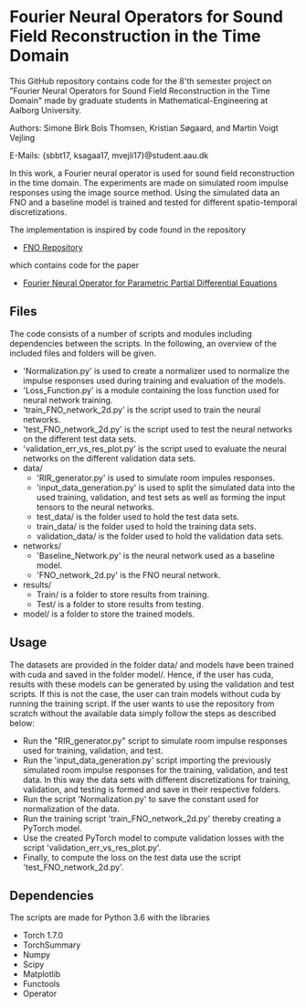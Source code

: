 # Fourier Neural Operators for Sound Field Reconstruction in the Time Domain

This GitHub repository contains code for the 8'th semester project on "Fourier Neural Operators for Sound Field Reconstruction in the Time Domain" made by graduate students in Mathematical-Engineering at Aalborg University.

Authors:	Simone Birk Bols Thomsen, Kristian Søgaard, and Martin Voigt Vejling

E-Mails:	{sbbt17, ksagaa17, mvejli17}@student.aau.dk

In this work, a Fourier neural operator is used for sound field reconstruction in the time domain. The experiments are made on simulated room impulse responses using the image source method. Using the simulated data an FNO and a baseline model is trained and tested for different spatio-temporal discretizations.

The implementation is inspired by code found in the repository
- [FNO Repository](https://github.com/zongyi-li/fourier_neural_operator)

which contains code for the paper
- [Fourier Neural Operator for Parametric Partial Differential Equations](https://arxiv.org/abs/2010.08895)

## Files
The code consists of a number of scripts and modules including dependencies between the scripts. In the following, an overview of the included files and folders will be given.

- 'Normalization.py' is used to create a normalizer used to normalize the impulse responses used during training and evaluation of the models.
- 'Loss_Function.py' is a module containing the loss function used for neural network training.
- 'train_FNO_network_2d.py' is the script used to train the neural networks.
- 'test_FNO_network_2d.py' is the script used to test the neural networks on the different test data sets.
- 'validation_err_vs_res_plot.py' is the script used to evaluate the neural networks on the different validation data sets.
- data/
	- 'RIR_generator.py' is used to simulate room impules responses.
	- 'input_data_generation.py' is used to split the simulated data into the used training, validation, and test sets as well as forming the input tensors to the neural networks.
	- test_data/ is the folder used to hold the test data sets.
	- train_data/ is the folder used to hold the training data sets.
	- validation_data/ is the folder used to hold the validation data sets.
- networks/
	- 'Baseline_Network.py' is the neural network used as a baseline model.
	- 'FNO_network_2d.py' is the FNO neural network.
- results/
	- Train/ is a folder to store results from training.
	- Test/ is a folder to store results from testing.
- model/ is a folder to store the trained models.

## Usage
The datasets are provided in the folder data/ and models have been trained with cuda and saved in the folder model/. Hence, if the user has cuda, results with these models can be generated by using the validation and test scripts. If this is not the case, the user can train models without cuda by running the training script. If the user wants to use the repository from scratch without the available data simply follow the steps as described below:

- Run the "RIR_generator.py" script to simulate room impulse responses used for training, validation, and test.
- Run the 'input_data_generation.py' script importing the previously simulated room impulse responses for the training, validation, and test data. In this way the data sets with different discretizations for training, validation, and testing is formed and save in their respective folders.
- Run the script 'Normalization.py' to save the constant used for normalization of the data.
- Run the training script 'train_FNO_network_2d.py' thereby creating a PyTorch model.
- Use the created PyTorch model to compute validation losses with the script 'validation_err_vs_res_plot.py'.
- Finally, to compute the loss on the test data use the script 'test_FNO_network_2d.py'.

## Dependencies
The scripts are made for Python 3.6 with the libraries
- Torch 1.7.0
- TorchSummary
- Numpy
- Scipy
- Matplotlib
- Functools
- Operator


